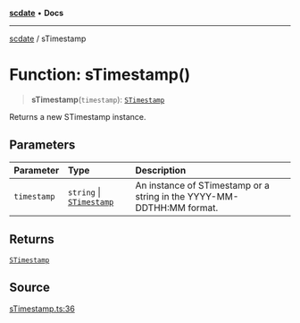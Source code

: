[**scdate**](../README.md) • **Docs**

---

[scdate](../README.md) / sTimestamp

# Function: sTimestamp()

> **sTimestamp**(`timestamp`): [`STimestamp`](../classes/STimestamp.md)

Returns a new STimestamp instance.

## Parameters

| Parameter   | Type                                                 | Description                                                           |
| :---------- | :--------------------------------------------------- | :-------------------------------------------------------------------- |
| `timestamp` | `string` \| [`STimestamp`](../classes/STimestamp.md) | An instance of STimestamp or a string in the YYYY-MM-DDTHH:MM format. |

## Returns

[`STimestamp`](../classes/STimestamp.md)

## Source

[sTimestamp.ts:36](https://github.com/ericvera/scdate/blob/main/src/sTimestamp.ts#L36)
